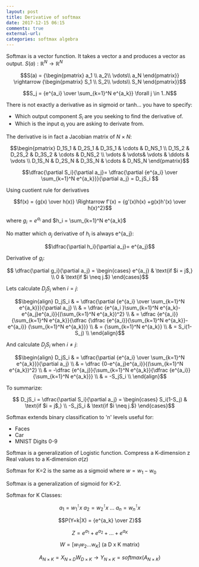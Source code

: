 ```yaml
---
layout: post
title: Derivative of softmax
date: 2017-12-15 06:15
comments: true
external-url:
categories: softmax algebra
---
```


Softmax is a vector function. It takes a vector a and produces a vector as output. $S(a): \mathbb{R}^N \rightarrow \mathbb{R}^N$

$$S(a) = {\begin{pmatrix}
a_1 \\
a_2\\
\vdots\\
a_N
\end{pmatrix}} \rightarrow {\begin{pmatrix}
S_1 \\
S_2\\
\vdots\\
S_N
\end{pmatrix}}$$

$$S_j = {e^{a_i} \over \sum_{k=1}^N e^{a_k}} \forall j \in 1..N$$

There is not exactly a derivative as in sigmoid or tanh... you have to specify:
* Which output component $S_i$ are you seeking to find the derivative of.
* Which is the input $a_i$ you are asking to derivate from.


The derivative is in fact a Jacobian matrix of $N \times N$:

$$\begin{pmatrix}
 D_1S_1 & D_2S_1 & D_3S_1 & \cdots & D_NS_1 \\
 D_1S_2 & D_2S_2 & D_3S_2 & \cdots & D_NS_2 \\
 \vdots  & \vdots& \vdots & \ddots & \vdots \\
 D_1S_N & D_2S_N & D_3S_N & \cdots & D_NS_N    
 \end{pmatrix}$$

$$\dfrac{\partial S_i}{\partial a_j}= \dfrac{\partial {e^{a_i} \over \sum_{k=1}^N e^{a_k}}}{\partial a_j} = D_jS_i $$

Using cuotient rule for derivatives

$$f(x) = {g(x) \over h(x)} \Rightarrow f'(x) = {g'(x)h(x) +g(x)h'(x) \over h(x)^2}$$

where $g_i = e^{a_i}$ and $h_i = \sum_{k=1}^N e^{a_k}$

No matter which $a_j$ derivative of $h_i$ is always e^{a_j}:

$$\dfrac{\partial h_i}{\partial a_j}= e^{a_j}$$

Derivative of $g_i$:

$$  \dfrac{\partial g_i}{\partial a_j} =
\begin{cases}
e^{a_j}  & \text{if $i = j$,} \\
0 & \text{if $i \neq j.$}
\end{cases}$$

Lets calculate $D_jS_i$ when $i=j$:

$$\begin{align}
D_jS_i & = \dfrac{\partial {e^{a_i} \over \sum_{k=1}^N e^{a_k}}}{\partial a_j} \\
& = \dfrac {e^{a_i }\sum_{k=1}^N e^{a_k}-e^{a_j}e^{a_i}}{(\sum_{k=1}^N e^{a_k})^2} \\
& = \dfrac {e^{a_i}}{\sum_{k=1}^N e^{a_k}}{\dfrac {\dfrac {e^{a_i}}{\sum_{k=1}^N e^{a_k}}-e^{a_i}} {\sum_{k=1}^N e^{a_k}}} \\
& = {\sum_{k=1}^N e^{a_k}} \\ 
& = S_i(1-S_j) \\
\end{align}$$

And calculate $D_jS_i$ when $i \neq j$:

$$\begin{align}
D_jS_i & = \dfrac{\partial {e^{a_i} \over \sum_{k=1}^N e^{a_k}}}{\partial a_j} \\
& = \dfrac {0-e^{a_j}e^{a_i}}{(\sum_{k=1}^N e^{a_k})^2} \\
& = -\dfrac {e^{a_j}}{\sum_{k=1}^N e^{a_k}}{\dfrac {e^{a_i}} {\sum_{k=1}^N e^{a_k}}} \\ 
& = -S_jS_i \\
\end{align}$$

To summarize:

$$  D_jS_i = \dfrac{\partial S_i}{\partial a_j} =
\begin{cases}
S_i(1-S_j)  & \text{if $i = j$,} \\
-S_jS_i & \text{if $i \neq j.$}
\end{cases}$$


Softmax extends binary classification to 'n' levels useful for:  
* Faces  
* Car  
* MNIST Digits 0-9  

Softmax is a generalization of Logistic function. Compress a K-dimension z Real values to a K-dimension $\sigma (z)$

Softmax for K=2 is the same as a sigmoid where $w = w_1 - w_0$ 

Softmax is a generalization of sigmoid for K>2.

Softmax for K Classes:  

$$a_1=w_1^\intercal x \text{   } a_2=w_2^\intercal x \text{   } ...\text{   } a_n=w_n^\intercal x$$

$$P(Y=k|X) = {e^{a_k} \over Z}$$

$$Z = e^{a_1}+e^{a_2}+...+e^{a_K}$$

$$W = [ w_1 w_2...w_K] \text{ (a D x K matrix)}$$

$$A_{N\times K} = X_{N\times D}W_{D\times K}\rightarrow Y_{N\times K}=softmax(A_{N\times K})$$




